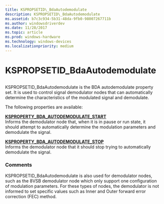 ```yaml
---
title: KSPROPSETID\_BdaAutodemodulate
description: KSPROPSETID\_BdaAutodemodulate
ms.assetid: b7c3c934-5b31-48da-9fb0-98007267711b
ms.author: windowsdriverdev
ms.date: 11/28/2017
ms.topic: article
ms.prod: windows-hardware
ms.technology: windows-devices
ms.localizationpriority: medium
---
```


# KSPROPSETID\_BdaAutodemodulate


## <span id="ddk_kspropsetid_bdaautodemodulate_ks"></span><span id="DDK_KSPROPSETID_BDAAUTODEMODULATE_KS"></span>


KSPROPSETID\_BdaAutodemodulate is the BDA autodemodulate property set. It is used to control signal demodulator nodes that can automatically determine the characteristics of the modulated signal and demodulate.

The following properties are available:

<span id="KSPROPERTY_BDA_AUTODEMODULATE_START"></span><span id="ksproperty_bda_autodemodulate_start"></span>[**KSPROPERTY\_BDA\_AUTODEMODULATE\_START**](ksproperty-bda-autodemodulate-start.md)  
Informs the demodulator node that, when it is in pause or run state, it should attempt to automatically determine the modulation parameters and demodulate the signal.

<span id="KSPROPERTY_BDA_AUTODEMODULATE_STOP"></span><span id="ksproperty_bda_autodemodulate_stop"></span>[**KSPROPERTY\_BDA\_AUTODEMODULATE\_STOP**](ksproperty-bda-autodemodulate-stop.md)  
Informs the demodulator node that it should stop trying to automatically demodulate the signal.

### <span id="comments"></span><span id="COMMENTS"></span>Comments

KSPROPSETID\_BdaAutodemodulate is also used for demodulator nodes, such as the 8VSB demodulator node which only support one configuration of modulation parameters. For these types of nodes, the demodulator is not informed to set specific values such as Inner and Outer forward error correction (FEC) method.

 

 





